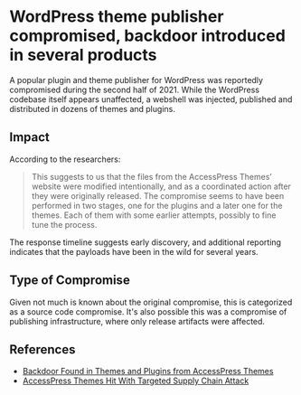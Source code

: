 # WordPress theme publisher compromised, backdoor introduced in several products
<!-- cSpell:ignore webshell -->
A popular plugin and theme publisher for WordPress was reportedly compromised during the second half of 2021. While the WordPress codebase itself appears unaffected, a webshell was injected, published and distributed in dozens of themes and plugins.

## Impact

According to the researchers:

> This suggests to us that the files from the AccessPress Themes’ website were modified intentionally, and as a coordinated action after they were originally released. The compromise seems to have been performed in two stages, one for the plugins and a later one for the themes. Each of them with some earlier attempts, possibly to fine tune the process.

The response timeline suggests early discovery, and additional reporting indicates that the payloads have been in the wild for several years.

## Type of Compromise

Given not much is known about the original compromise, this is categorized as a
source code compromise. It's also possible this was a compromise of publishing
infrastructure, where only release artifacts were affected.

## References

- [Backdoor Found in Themes and Plugins from AccessPress Themes](https://jetpack.com/2022/01/18/backdoor-found-in-themes-and-plugins-from-accesspress-themes/)
- [AccessPress Themes Hit With Targeted Supply Chain Attack](https://blog.sucuri.net/2022/01/accesspress-themes-hit-with-targeted-supply-chain-attack.html)
